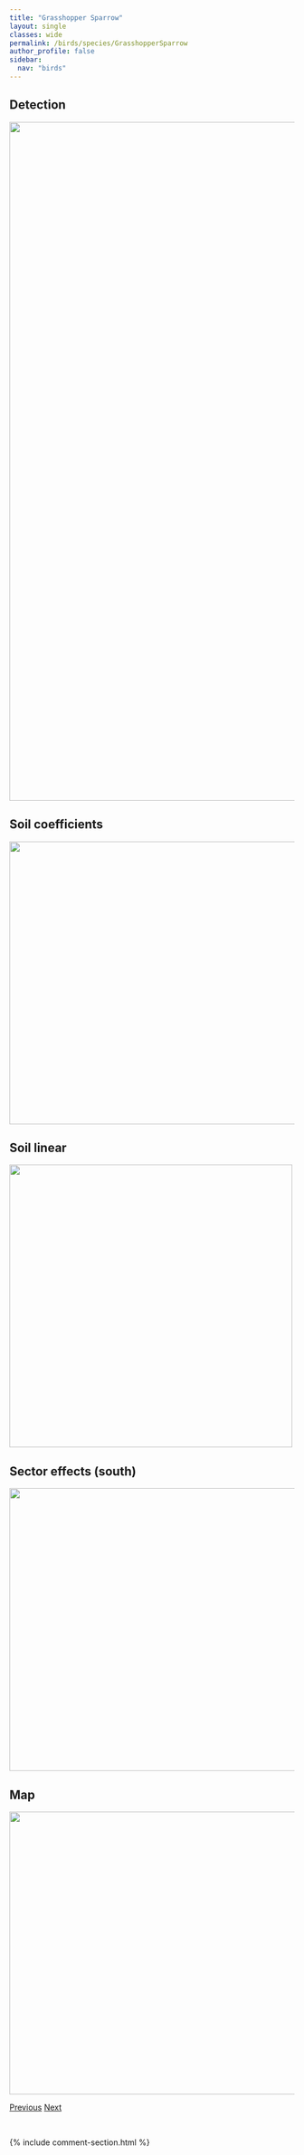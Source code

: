 ```yaml
---
title: "Grasshopper Sparrow"
layout: single
classes: wide
permalink: /birds/species/GrasshopperSparrow
author_profile: false
sidebar:
  nav: "birds"
---
```


<h2>Detection</h2>

<a href="https://drive.google.com/uc?export=view&id=1hj4FzU0gyPBCqutmIQ7NRC1bImD-E0Qq">
<img src="https://drive.google.com/uc?export=view&id=1hj4FzU0gyPBCqutmIQ7NRC1bImD-E0Qq" height = "1200" width = "800">
</a>

<h2>Soil coefficients</h2>

<a href="https://drive.google.com/uc?export=view&id=1HFv9rNv9yxHSTUEBim0PGbUKHg-YMTXA">
<img src="https://drive.google.com/uc?export=view&id=1HFv9rNv9yxHSTUEBim0PGbUKHg-YMTXA" height = "500" width = "1000">
</a>

<h2>Soil linear</h2>

<a href="https://drive.google.com/uc?export=view&id=1q7SJuFXc44odQHvOPVXAZV7UZrhdnw1H">
<img src="https://drive.google.com/uc?export=view&id=1q7SJuFXc44odQHvOPVXAZV7UZrhdnw1H" height = "500" width = "500">
</a>

<h2>Sector effects (south)</h2>

<a href="https://drive.google.com/uc?export=view&id=1-3yAeq4lLKfFaERlPtsN2sjtFMCSv4ps">
<img src="https://drive.google.com/uc?export=view&id=1-3yAeq4lLKfFaERlPtsN2sjtFMCSv4ps" height = "500" width = "1000">
</a>

<h2>Map</h2>

<a href="https://drive.google.com/uc?export=view&id=1GZ_I1p5T-UANn2O3H5frN4PqH1WI59QR">
<img src="https://drive.google.com/uc?export=view&id=1GZ_I1p5T-UANn2O3H5frN4PqH1WI59QR" height = "500" width = "1500">
</a>

<a href="/DevelopmentWebsite/birds/species/GrayCatbird" class="pagination--pager" title="Gray Catbird">Previous</a> <a href="/DevelopmentWebsite/birds/species/GreaterYellowlegs" class="pagination--pager" title="Greater Yellowlegs">Next</a>

<p>&nbsp;</p>

{% include comment-section.html %}
